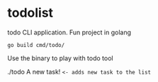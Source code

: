 # todolist
todo CLI application. Fun project in golang

`go build cmd/todo/`

Use the binary to play with todo tool

./todo A new task!  `<- adds new task to the list`
